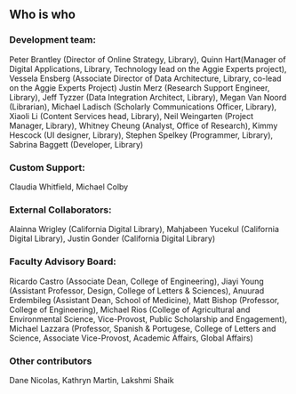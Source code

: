 ## Who is who
### Development team: 
Peter Brantley (Director of Online Strategy, Library), Quinn Hart(Manager of Digital Applications, Library, Technology lead on the Aggie Experts project), Vessela Ensberg (Associate Director of Data Architecture, Library, co-lead on the Aggie Experts Project) Justin Merz (Research Support Engineer, Library), Jeff Tyzzer (Data Integration Architect, Library), Megan Van Noord (Librarian), Michael Ladisch (Scholarly Communications Officer, Library), Xiaoli Li (Content Services head, Library), Neil Weingarten (Project Manager, Library), Whitney Cheung (Analyst, Office of Research), Kimmy Hescock (UI designer, Library), Stephen Spelkey (Programmer, Library), Sabrina Baggett (Developer, Library)

### Custom Support:
Claudia Whitfield, Michael Colby

### External Collaborators: 
Alainna Wrigley (California Digital Library), Mahjabeen Yucekul (California Digital Library), Justin Gonder (California Digital Library)

### Faculty Advisory Board: 
Ricardo Castro (Associate Dean, College of Engineering), Jiayi Young (Assistant Professor, Design, College of Letters & Sciences), Anuurad Erdembileg (Assistant Dean, School of Medicine), Matt Bishop (Professor, College of Engineering), Michael Rios (College of Agricultural and Environmental Science, Vice-Provost, Public Scholarship and Engagement), Michael Lazzara (Professor, Spanish & Portugese, College of Letters and Science, Associate Vice-Provost, Academic Affairs, Global Affairs)

### Other contributors
Dane Nicolas, Kathryn Martin, Lakshmi Shaik
